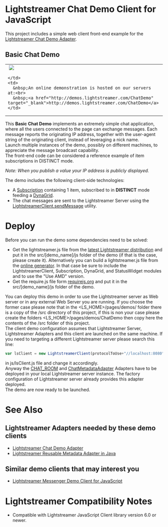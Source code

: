 
# Lightstreamer Chat Demo Client for JavaScript #

This project includes a simple web client front-end example for the [Lightstreamer Chat Demo Adapter](https://github.com/Weswit/Lightstreamer-example-Chat-adapter-java).

## Basic Chat Demo ##

<table>
  <tr>
    <td style="text-align: left">
      &nbsp;<a href="http://demos.lightstreamer.com/ChatDemo" target="_blank"><img src="http://www.lightstreamer.com/img/demo/screen_chat.png"></a>&nbsp;
      
    </td>
    <td>
      &nbsp;An online demonstration is hosted on our servers at:<br>
      &nbsp;<a href="http://demos.lightstreamer.com/ChatDemo" target="_blank">http://demos.lightstreamer.com/ChatDemo</a>
    </td>
  </tr>
</table>

This <b>Basic Chat Demo</b> implements an extremely simple chat application, where all the users connected to the page can exchange messages. Each message reports the originating IP address, together with the user-agent string of the originating client, instead of leveraging a nick name.<br>
Launch multiple instances of the demo, possibly on different machines, to appreciate the message broadcast capability.<br>
The front-end code can be considered a reference example of item subscriptions in DISTINCT mode.<br>

<i>Note: When you publish a value your IP address is publicly displayed.</i><br>

The demo includes the following client-side technologies:
* A [Subscription](http://www.lightstreamer.com/docs/client_javascript_uni_api/Subscription.html) containing 1 item, subscribed to in <b>DISTINCT</b> mode feeding a [DynaGrid](http://www.lightstreamer.com/docs/client_javascript_uni_api/DynaGrid.html).
* The chat messages are sent to the Lightstreamer Server using the [LightstreamerClient.sendMessage](http://www.lightstreamer.com/docs/client_javascript_uni_api/LightstreamerClient.html#sendMessage) utility.

# Deploy #

Before you can run the demo some dependencies need to be solved:

-  Get the lightstreamer.js file from the [latest Lightstreamer distribution](http://www.lightstreamer.com/download) 
   and put it in the src/[demo_name]/js folder of the demo (if that is the case, please create it). Alternatively you can build a lightstreamer.js file from the 
   [online generator](http://www.lightstreamer.com/distros/Lightstreamer_Allegro-Presto-Vivace_5_1_1_Colosseo_20130305/Lightstreamer/DOCS-SDKs/sdk_client_javascript/tools/generator.html).
   In that case be sure to include the LightstreamerClient, Subscription, DynaGrid, and StatusWidget modules and to use the "Use AMD" version.
-  Get the require.js file form [requirejs.org](http://requirejs.org/docs/download.html) and put it in the src/[demo_name]/js folder of the demo.

You can deploy this demo in order to use the Lightstreamer server as Web server or in any external Web Server you are running. 
If you choose the former case please note that in the <LS_HOME>/pages/demos/ folder there is a copy of the /src directory of this project, if this is non your case please create the folders <LS_HOME>/pages/demos/ChatDemo then copy here the contents of the /src folder of this project.<br>
The client demo configuration assumes that Lightstreamer Server, Lightstreamer Adapters and this client are launched on the same machine. If you need to targeting a different Lightstreamer server please search this line:
```js
var lsClient = new LightstreamerClient(protocolToUse+"//localhost:8080","DEMO");
```
in js/lsClient.js file and change it accordingly.<br>
Anyway the [CHAT_ROOM](https://github.com/Weswit/Lightstreamer-example-Chat-adapter-java) and [ChatMetadataAdapter](https://github.com/Weswit/Lightstreamer-example-Chat-adapter-java) Adapters have to be deployed in your local Lightstreamer server instance. The factory configuration of Lightstreamer server already provides this adapter deployed.<br>
The demo are now ready to be launched.

# See Also #

## Lightstreamer Adapters needed by these demo clients ##

* [Lightstreamer Chat Demo Adapter](https://github.com/Weswit/Lightstreamer-example-Chat-adapter-java)
* [Lightstreamer Reusable Metadata Adapter in Java](https://github.com/Weswit/Lightstreamer-example-ReusableMetadata-adapter-java)

## Similar demo clients that may interest you ##

* [Lightstreamer Messenger Demo Client for JavaScript](https://github.com/Weswit/Lightstreamer-example-Messenger-client-javascript)

# Lightstreamer Compatibility Notes #

- Compatible with Lightstreamer JavaScript Client library version 6.0 or newer.